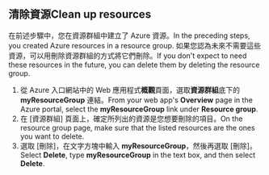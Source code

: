 ## <a name="clean-up-resources"></a><span data-ttu-id="4977a-101">清除資源</span><span class="sxs-lookup"><span data-stu-id="4977a-101">Clean up resources</span></span>

<span data-ttu-id="4977a-102">在前述步驟中，您在資源群組中建立了 Azure 資源。</span><span class="sxs-lookup"><span data-stu-id="4977a-102">In the preceding steps, you created Azure resources in a resource group.</span></span> <span data-ttu-id="4977a-103">如果您認為未來不需要這些資源，可以用刪除資源群組的方式將它們刪除。</span><span class="sxs-lookup"><span data-stu-id="4977a-103">If you don't expect to need these resources in the future, you can delete them by deleting the resource group.</span></span>
 
1. <span data-ttu-id="4977a-104">從 Azure 入口網站中的 Web 應用程式**概觀**頁面，選取**資源群組**底下的 **myResourceGroup** 連結。</span><span class="sxs-lookup"><span data-stu-id="4977a-104">From your web app's **Overview** page in the Azure portal, select the **myResourceGroup** link under **Resource group**.</span></span>
2. <span data-ttu-id="4977a-105">在 [資源群組] 頁面上，確定所列出的資源是您想要刪除的項目。</span><span class="sxs-lookup"><span data-stu-id="4977a-105">On the resource group page, make sure that the listed resources are the ones you want to delete.</span></span>
3. <span data-ttu-id="4977a-106">選取 [刪除]，在文字方塊中輸入 **myResourceGroup**，然後再選取 [刪除]。</span><span class="sxs-lookup"><span data-stu-id="4977a-106">Select **Delete**, type **myResourceGroup** in the text box, and then select **Delete**.</span></span>
